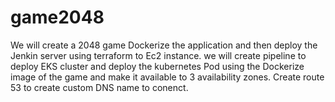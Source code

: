 # game2048
We will create a 2048 game Dockerize the application and then deploy the Jenkin server using terraform to Ec2 instance.
we will create pipeline to deploy EKS cluster  and deploy the kubernetes Pod using the Dockerize image of the game and make it available to 3 availability zones.
Create route 53 to create custom DNS name to conenct.
